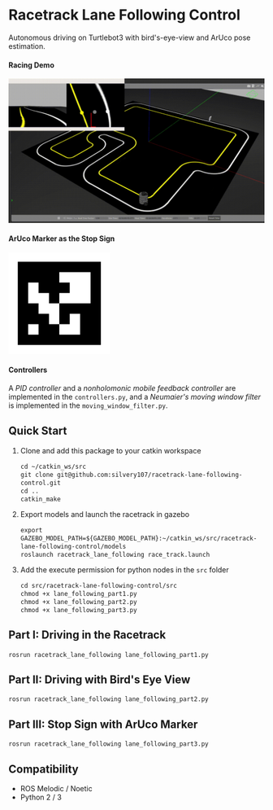# Racetrack Lane Following Control
Autonomous driving on Turtlebot3 with bird's-eye-view and ArUco pose estimation.

#### Racing Demo

<img src="images/demo.gif" width="700">


#### ArUco Marker as the Stop Sign

<img src="images/traffic_parking.png" width="200">

#### Controllers

A *PID controller* and a *nonholomonic mobile feedback controller* are implemented in the `controllers.py`, and a *Neumaier's moving window filter* is implemented in the `moving_window_filter.py`. 

## Quick Start

1. Clone and add this package to your catkin workspace
    ```
    cd ~/catkin_ws/src
    git clone git@github.com:silvery107/racetrack-lane-following-control.git
    cd ..
    catkin_make
    ```

2. Export models and launch the racetrack in gazebo
    ```   
    export GAZEBO_MODEL_PATH=${GAZEBO_MODEL_PATH}:~/catkin_ws/src/racetrack-lane-following-control/models
    roslaunch racetrack_lane_following race_track.launch
    ```

3. Add the execute permission for python nodes in the `src` folder

    ```
    cd src/racetrack-lane-following-control/src
    chmod +x lane_following_part1.py
    chmod +x lane_following_part2.py
    chmod +x lane_following_part3.py
    ```

## Part I: Driving in the Racetrack

```
rosrun racetrack_lane_following lane_following_part1.py
```

## Part II: Driving with Bird's Eye View

```
rosrun racetrack_lane_following lane_following_part2.py
```

## Part III: Stop Sign with ArUco Marker

```
rosrun racetrack_lane_following lane_following_part3.py
```

## Compatibility

- ROS Melodic / Noetic
- Python 2 / 3